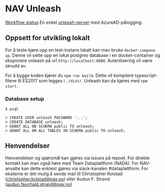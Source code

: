 # NAV Unleash
[Workflow status](https://github.com/navikt/unleash/workflows/Docker%20build/badge.svg)
En enkel [unleash-server](https://github.com/Unleash/unleash) med AzureAD-pålogging. 

## Oppsett for utvikling lokalt

For å teste kjøre opp en test-instans lokalt kan man bruke `docker-compose up`.
Denne vil sette opp en lokal postgres database i en docker-container og
eksponere unleash på url `http://localhost:8080`. Autentisering vil være
skrudd av.

For å bygge koden kjører du `npm run build`. Dette vil kompilere typescript-filene til ES2017
som legges i `./dist/`. Unleash kan da kjøres med `npm start`.

### Database setup
```
$ psql

> CREATE USER unleash PASSWORD '...';
> CREATE DATABASE unleash;
> GRANT ALL ON SCHEMA public TO unleash;
> GRANT ALL ON ALL TABLES IN SCHEMA public TO unleash;
```

## Henvendelser

Henvendelser og spørsmål kan gjøres via issues på repoet. For direkte kontakt
kan man også høre med Team Dataplattform (NADA). For NAV-ansatte kan dette enklest gjøres via slack-kanalen #dataplattform.
For eksterne er det mulig å sende mail til Christopher Kolstad (christopher.kolstad@nav.no) eller Audun F. Strand (audun.fauchald.strand@nav.no)
